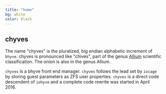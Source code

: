 ```yaml
---
title: "home"
bg: white
color: black
---
```


chyves
----

The name "chyves" is the pluralized, big endian alphabetic increment of `bhyve`. chyves is pronounced like "chives", part of the genus [Allium](https://en.wikipedia.org/wiki/Allium) scientific classification. The onion is also in the genus Allium.

`chyves` is a bhyve front end manager. `chyves` follows the lead set by `iocage` by storing guest parameters as ZFS user properties. `chyves` is a direct code descendent of `iohyve` and a complete code rewrite was started in April 2016.
